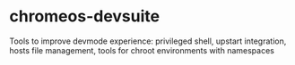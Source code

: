 # chromeos-devsuite
Tools to improve devmode experience: privileged shell, upstart integration, hosts file management, tools for chroot environments with namespaces
